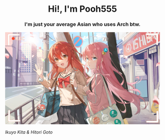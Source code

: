 <h1 align="center">Hi!, I'm Pooh555</h1>
<h3 align="center">I'm just your average Asian who uses Arch btw.</h3>

<p align="center">
  <img src="https://github.com/Pooh555/Pooh555/blob/main/assets/images/kita_and_bocchi.jpeg" style=width: 100%;/>
</p>
<i align="center">Ikuyo Kita & Hitori Goto</i>
